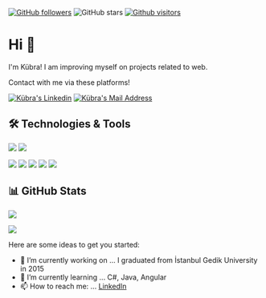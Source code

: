 [![GitHub followers](https://img.shields.io/github/followers/kubraterzi?style=social)](https://github.com/kubraterzi?tab=followers)
![GitHub stars](https://img.shields.io/github/stars/kubraterzi?style=social)
[![Github visitors](https://visitor-badge.glitch.me/badge?page_id=kubraterzi.visitor-badge)](https://GitHub.com/kubraterzi/StrapDown.js/stargazers/)


# Hi 👋
I'm Kübra! I am improving myself on projects related to web.

Contact with me via these platforms! 

  <a href="https://www.linkedin.com/in/k%C3%BCbra-terzi-7b0b83204/" target="_blank" rel="nofollow"><img alt="Kübra's Linkedin" src="https://img.shields.io/badge/LinkedIn-0077B5?style=for-the-badge&logo=linkedin&logoColor=white" /></a>
  <a href="mailto:kubraterzi0394@gmail.com" target="_blank" rel="nofollow"><img alt="Kübra's Mail Address" src="https://img.shields.io/badge/Gmail-D14836?style=for-the-badge&logo=gmail&logoColor=white" /></a>

  
## 🛠 Technologies & Tools 
<img src="https://img.shields.io/badge/C%23-239120?style=for-the-badge&logo=c-sharp&logoColor=white"></img>
<img src="https://img.shields.io/badge/.NET-5C2D91?style=for-the-badge&logo=.net&logoColor=white"></img>

<img src="https://img.shields.io/badge/Angular-DD0031?style=for-the-badge&logo=angular&logoColor=white"></img>
<img src="https://img.shields.io/badge/TypeScript-007ACC?style=for-the-badge&logo=typescript&logoColor=white"></img>
<img src="https://img.shields.io/badge/Bootstrap-563D7C?style=for-the-badge&logo=bootstrap&logoColor=white"></img>
<img src="https://img.shields.io/badge/HTML5-E34F26?style=for-the-badge&logo=html5&logoColor=white"></img>
<img src="https://img.shields.io/badge/CSS3-1572B6?style=for-the-badge&logo=css3&logoColor=white"></img>


## 📊 GitHub Stats

<p align="center">
  <p>
    <img src="https://github-readme-stats.vercel.app/api?username=kubraterzi&count_private=true&show_icons=true&theme=tokyonight">
</p>
  <p>
  <img src="https://github-readme-stats.vercel.app/api/top-langs/?username=kubraterzi&hide=python&layout=compact&show_icons=true&theme=tokyonight">
  </p>

</p>



Here are some ideas to get you started:

- 🔭 I’m currently working on ... I graduated from İstanbul Gedik University in 2015
- 🌱 I’m currently learning ... C#, Java, Angular
- 📫 How to reach me: ... [LinkedIn](https://www.linkedin.com/in/k%C3%BCbra-terzi-7b0b83204/)
